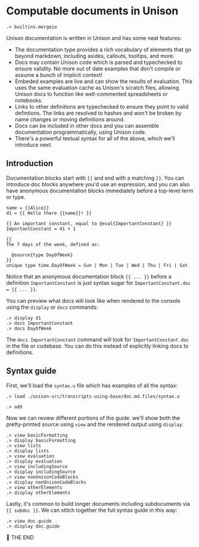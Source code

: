 # Computable documents in Unison

```ucm:hide
.> builtins.mergeio
```

Unison documentation is written in Unison and has some neat features:

* The documentation type provides a rich vocabulary of elements that go beyond markdown, including asides, callouts, tooltips, and more.
* Docs may contain Unison code which is parsed and typechecked to ensure validity. No more out of date examples that don't compile or assume a bunch of implicit context!
* Embeded examples are live and can show the results of evaluation. This uses the same evaluation cache as Unison's scratch files, allowing Unison docs to function like well-commented spreadsheets or notebooks.
* Links to other definitions are typechecked to ensure they point to valid defintions. The links are resolved to hashes and won't be broken by name changes or moving definitions around.
* Docs can be included in other docs and you can assemble documentation programmatically, using Unison code.
* There's a powerful textual syntax for all of the above, which we'll introduce next.

## Introduction

Documentation blocks start with `{{` and end with a matching `}}`. You can introduce doc blocks anywhere you'd use an expression, and you can also have anonymous documentation blocks immediately before a top-level term or type.

```unison
name = {{Alice}}
d1 = {{ Hello there {{name}}! }}

{{ An important constant, equal to @eval{ImportantConstant} }}
ImportantConstant = 41 + 1

{{
The 7 days of the week, defined as:

  @source{type DayOfWeek}
}}
unique type time.DayOfWeek = Sun | Mon | Tue | Wed | Thu | Fri | Sat
```

Notice that an anonymous documentation block `{{ ... }}` before a definition `ImportantConstant` is just syntax sugar for `ImportantConstant.doc = {{ ... }}`.

You can preview what docs will look like when rendered to the console using the `display` or `docs` commands:

```ucm
.> display d1
.> docs ImportantConstant
.> docs DayOfWeek
```

The `docs ImportantConstant` command will look for `ImportantConstant.doc` in the file or codebase. You can do this instead of explicitly linking docs to definitions.

## Syntax guide

First, we'll load the `syntax.u` file which has examples of all the syntax:

```ucm
.> load ./unison-src/transcripts-using-base/doc.md.files/syntax.u
```

```ucm:hide
.> add
```

Now we can review different portions of the guide.
we'll show both the pretty-printed source using `view`
and the rendered output using `display`:

```ucm
.> view basicFormatting
.> display basicFormatting
.> view lists
.> display lists
.> view evaluation
.> display evaluation
.> view includingSource
.> display includingSource
.> view nonUnisonCodeBlocks
.> display nonUnisonCodeBlocks
.> view otherElements
.> display otherElements
```

Lastly, it's common to build longer documents including subdocuments via `{{ subdoc }}`. We can stitch together the full syntax guide in this way:

```ucm
.> view doc.guide
.> display doc.guide
```

🌻 THE END
